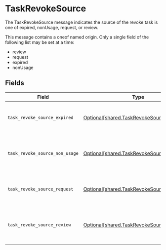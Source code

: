# TaskRevokeSource

The TaskRevokeSource message indicates the source of the revoke task is one of expired, nonUsage, request, or review.

This message contains a oneof named origin. Only a single field of the following list may be set at a time:
  - review
  - request
  - expired
  - nonUsage



## Fields

| Field                                                                                                                 | Type                                                                                                                  | Required                                                                                                              | Description                                                                                                           |
| --------------------------------------------------------------------------------------------------------------------- | --------------------------------------------------------------------------------------------------------------------- | --------------------------------------------------------------------------------------------------------------------- | --------------------------------------------------------------------------------------------------------------------- |
| `task_revoke_source_expired`                                                                                          | [Optional[shared.TaskRevokeSourceExpired]](../../models/shared/taskrevokesourceexpired.md)                            | :heavy_minus_sign:                                                                                                    | The TaskRevokeSourceExpired message indicates that the source of the revoke task is due to a grant expiring.          |
| `task_revoke_source_non_usage`                                                                                        | [Optional[shared.TaskRevokeSourceNonUsage]](../../models/shared/taskrevokesourcenonusage.md)                          | :heavy_minus_sign:                                                                                                    | The TaskRevokeSourceNonUsage message indicates that the source of the revoke task is due to the grant not being used. |
| `task_revoke_source_request`                                                                                          | [Optional[shared.TaskRevokeSourceRequest]](../../models/shared/taskrevokesourcerequest.md)                            | :heavy_minus_sign:                                                                                                    | The TaskRevokeSourceRequest message indicates that the source of the revoke task was a request.                       |
| `task_revoke_source_review`                                                                                           | [Optional[shared.TaskRevokeSourceReview]](../../models/shared/taskrevokesourcereview.md)                              | :heavy_minus_sign:                                                                                                    | The TaskRevokeSourceReview message tracks which access review was the source of the specificed revoke ticket.         |